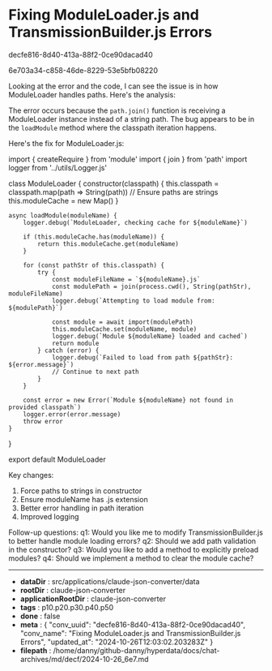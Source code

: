 # Fixing ModuleLoader.js and TransmissionBuilder.js Errors

decfe816-8d40-413a-88f2-0ce90dacad40

6e703a34-c858-46de-8229-53e5bfb08220

 Looking at the error and the code, I can see the issue is in how ModuleLoader handles paths. Here's the analysis:

The error occurs because the `path.join()` function is receiving a ModuleLoader instance instead of a string path. The bug appears to be in the `loadModule` method where the classpath iteration happens.

Here's the fix for ModuleLoader.js:



<antArtifact identifier="module-loader" type="application/vnd.ant.code" language="javascript" title="Updated ModuleLoader Class">
import { createRequire } from 'module'
import { join } from 'path'
import logger from '../utils/Logger.js'

class ModuleLoader {
    constructor(classpath) {
        this.classpath = classpath.map(path => String(path)) // Ensure paths are strings
        this.moduleCache = new Map()
    }

    async loadModule(moduleName) {
        logger.debug(`ModuleLoader, checking cache for ${moduleName}`)

        if (this.moduleCache.has(moduleName)) {
            return this.moduleCache.get(moduleName)
        }

        for (const pathStr of this.classpath) {
            try {
                const moduleFileName = `${moduleName}.js`
                const modulePath = join(process.cwd(), String(pathStr), moduleFileName)
                logger.debug(`Attempting to load module from: ${modulePath}`)
                
                const module = await import(modulePath)
                this.moduleCache.set(moduleName, module)
                logger.debug(`Module ${moduleName} loaded and cached`)
                return module
            } catch (error) {
                logger.debug(`Failed to load from path ${pathStr}: ${error.message}`)
                // Continue to next path
            }
        }
        
        const error = new Error(`Module ${moduleName} not found in provided classpath`)
        logger.error(error.message)
        throw error
    }
}

export default ModuleLoader
</antArtifact>

Key changes:
1. Force paths to strings in constructor
2. Ensure moduleName has .js extension
3. Better error handling in path iteration
4. Improved logging

Follow-up questions:
q1: Would you like me to modify TransmissionBuilder.js to better handle module loading errors?
q2: Should we add path validation in the constructor?
q3: Would you like to add a method to explicitly preload modules?
q4: Should we implement a method to clear the module cache?

---

* **dataDir** : src/applications/claude-json-converter/data
* **rootDir** : claude-json-converter
* **applicationRootDir** : claude-json-converter
* **tags** : p10.p20.p30.p40.p50
* **done** : false
* **meta** : {
  "conv_uuid": "decfe816-8d40-413a-88f2-0ce90dacad40",
  "conv_name": "Fixing ModuleLoader.js and TransmissionBuilder.js Errors",
  "updated_at": "2024-10-26T12:03:02.203283Z"
}
* **filepath** : /home/danny/github-danny/hyperdata/docs/chat-archives/md/decf/2024-10-26_6e7.md